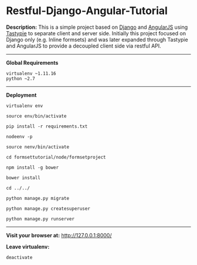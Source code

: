 # Restful-Django-Angular-Tutorial

**Description:**
This is a simple project based on [Django](https://www.djangoproject.com/) and [AngularJS](https://angularjs.org/) using [Tastypie](http://tastypieapi.org/) to separate client and server side. Initially this project focused on Django only (e.g. Inline formsets) and was later expanded through Tastypie and AngularJS to provide a decoupled client side via restful API.

----------

**Global Requirements**

    virtualenv ~1.11.16
    python ~2.7

----------
**Deployment**

    virtualenv env

    source env/bin/activate

    pip install -r requirements.txt

    nodeenv -p

    source nenv/bin/activate

    cd formsettutorial/node/formsetproject

    npm install -g bower

    bower install

    cd ../../

    python manage.py migrate

    python manage.py createsuperuser

    python manage.py runserver

----------
**Visit your browser at:** http://127.0.0.1:8000/

**Leave virtualenv:**

    deactivate
